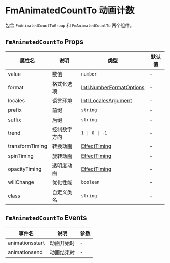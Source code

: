 # FmAnimatedCountTo 动画计数 <Badge type="pro" text="专业版" />

包含 `FmAnimatedCountToGroup` 和 `FmAnimatedCountTo` 两个组件。

## `FmAnimatedCountTo` Props

| 属性名          | 说明         | 类型                                                                                                                                                | 默认值 |
| --------------- | ------------ | --------------------------------------------------------------------------------------------------------------------------------------------------- | ------ |
| value           | 数值         | `number`                                                                                                                                            | -      |
| format          | 格式化选项   | [Intl.NumberFormatOptions](https://developer.mozilla.org/en-US/docs/Web/JavaScript/Reference/Global_Objects/Intl/NumberFormat/NumberFormat#options) | -      |
| locales         | 语言环境     | [Intl.LocalesArgument](https://developer.mozilla.org/en-US/docs/Web/JavaScript/Reference/Global_Objects/Intl/NumberFormat/NumberFormat#locales)     | -      |
| prefix          | 前缀         | `string`                                                                                                                                            | -      |
| suffix          | 后缀         | `string`                                                                                                                                            | -      |
| trend           | 控制数字方向 | `1 \| 0 \| -1`                                                                                                                                      | -      |
| transformTiming | 转换动画     | [EffectTiming](https://developer.mozilla.org/en-US/docs/Web/API/AnimationEffect/getTiming#return_value)                                             | -      |
| spinTiming      | 旋转动画     | [EffectTiming](https://developer.mozilla.org/en-US/docs/Web/API/AnimationEffect/getTiming#return_value)                                             | -      |
| opacityTiming   | 透明度动画   | [EffectTiming](https://developer.mozilla.org/en-US/docs/Web/API/AnimationEffect/getTiming#return_value)                                             | -      |
| willChange      | 优化性能     | `boolean`                                                                                                                                           | -      |
| class           | 自定义类名   | `string`                                                                                                                                            | -      |

## `FmAnimatedCountTo` Events

| 事件名          | 说明         | 参数 |
| --------------- | ------------ | ---- |
| animationsstart | 动画开始时   | -    |
| animationsend   | 动画结束时   | -    |
